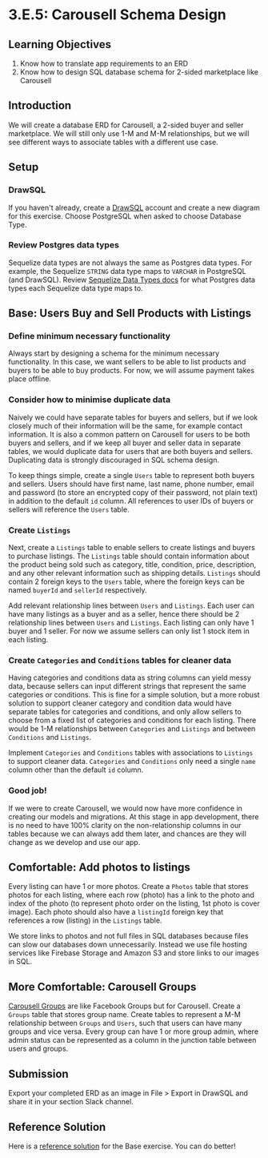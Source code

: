 # 3.E.5: Carousell Schema Design

## Learning Objectives

1. Know how to translate app requirements to an ERD
2. Know how to design SQL database schema for 2-sided marketplace like Carousell

## Introduction

We will create a database ERD for Carousell, a 2-sided buyer and seller marketplace. We will still only use 1-M and M-M relationships, but we will see different ways to associate tables with a different use case.

## Setup

### DrawSQL

If you haven't already, create a [DrawSQL](https://drawsql.app/) account and create a new diagram for this exercise. Choose PostgreSQL when asked to choose Database Type.

### Review Postgres data types

Sequelize data types are not always the same as Postgres data types. For example, the Sequelize `STRING` data type maps to `VARCHAR` in PostgreSQL (and DrawSQL). Review [Sequelize Data Types docs](https://sequelize.org/docs/v6/core-concepts/model-basics/#data-types) for what Postgres data types each Sequelize data type maps to.

## Base: Users Buy and Sell Products with Listings

### Define minimum necessary functionality

Always start by designing a schema for the minimum necessary functionality. In this case, we want sellers to be able to list products and buyers to be able to buy products. For now, we will assume payment takes place offline.

### Consider how to minimise duplicate data

Naively we could have separate tables for buyers and sellers, but if we look closely much of their information will be the same, for example contact information. It is also a common pattern on Carousell for users to be both buyers and sellers, and if we keep all buyer and seller data in separate tables, we would duplicate data for users that are both buyers and sellers. Duplicating data is strongly discouraged in SQL schema design.

To keep things simple, create a single `Users` table to represent both buyers and sellers. Users should have first name, last name, phone number, email and password (to store an encrypted copy of their password, not plain text) in addition to the default `id` column. All references to user IDs of buyers or sellers will reference the `Users` table.

### Create `Listings`

Next, create a `Listings` table to enable sellers to create listings and buyers to purchase listings. The `Listings` table should contain information about the product being sold such as category, title, condition, price, description, and any other relevant information such as shipping details. `Listings` should contain 2 foreign keys to the `Users` table, where the foreign keys can be named `buyerId` and `sellerId` respectively.

Add relevant relationship lines between `Users` and `Listings`. Each user can have many listings as a buyer and as a seller, hence there should be 2 relationship lines between `Users` and `Listings`. Each listing can only have 1 buyer and 1 seller. For now we assume sellers can only list 1 stock item in each listing.

### Create `Categories` and `Conditions` tables for cleaner data

Having categories and conditions data as string columns can yield messy data, because sellers can input different strings that represent the same categories or conditions. This is fine for a simple solution, but a more robust solution to support cleaner category and condition data would have separate tables for categories and conditions, and only allow sellers to choose from a fixed list of categories and conditions for each listing. There would be 1-M relationships between `Categories` and `Listings` and between `Conditions` and `Listings`.

Implement `Categories` and `Conditions` tables with associations to `Listings` to support cleaner data. `Categories` and `Conditions` only need a single `name` column other than the default `id` column.

### Good job!

If we were to create Carousell, we would now have more confidence in creating our models and migrations. At this stage in app development, there is no need to have 100% clarity on the non-relationship columns in our tables because we can always add them later, and chances are they will change as we develop and use our app.

## Comfortable: Add photos to listings

Every listing can have 1 or more photos. Create a `Photos` table that stores photos for each listing, where each row (photo) has a link to the photo and index of the photo (to represent photo order on the listing, 1st photo is cover image). Each photo should also have a `listingId` foreign key that references a row (listing) in the `Listings` table.

We store links to photos and not full files in SQL databases because files can slow our databases down unnecessarily. Instead we use file hosting services like Firebase Storage and Amazon S3 and store links to our images in SQL.

## More Comfortable: Carousell Groups

[Carousell Groups](https://support.carousell.com/hc/en-us/articles/115006419168-What-are-Carousell-Groups-) are like Facebook Groups but for Carousell. Create a `Groups` table that stores group name. Create tables to represent a M-M relationship between `Groups` and `Users`, such that users can have many groups and vice versa. Every group can have 1 or more group admin, where admin status can be represented as a column in the junction table between users and groups.

## Submission

Export your completed ERD as an image in File > Export in DrawSQL and share it in your section Slack channel.

## Reference Solution

Here is a [reference solution](https://drawsql.app/rocket-academy/diagrams/carousell) for the Base exercise. You can do better!
